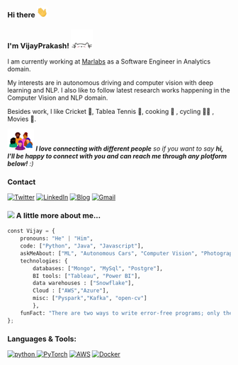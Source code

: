 ### Hi there <img src="https://github.com/VijayPrakashReddy-k/VijayPrakashReddy-k/blob/master/Images/wave.gif" width="25px">

<h3>I'm VijayPrakash! <img src="https://github.com/VijayPrakashReddy-k/VijayPrakashReddy-k/blob/master/Images/logo.gif" width="50"></h3>


I am currently working at [Marlabs](https://www.marlabs.com/) as a Software Engineer in Analytics domain.

My interests are in autonomous driving and computer vision with deep learning and NLP. I also like to follow latest research works happening in the Computer Vision and NLP domain.

Besides work, I like Cricket 🏏, Tablea Tennis 🏓, cooking 🥘 , cycling 🚴‍♀️ , Movies 🎥.


<img src="https://github.com/VijayPrakashReddy-k/VijayPrakashReddy-k/blob/master/Images/people.gif" width="60"> <em><b>I love connecting with different people</b> so if you want to say <b>hi, I'll be happy to connect with you and can reach me through any plotform below!</b> :)</em>

<h3>Contact</h3>
<p>
  <a href="https://twitter.com/K_VijayPrakash" target="_blank"><img alt="Twitter" src="https://img.shields.io/badge/twitter-%231DA1F2.svg?&style=for-the-badge&logo=twitter&logoColor=white" /></a> 
  <a href="https://www.linkedin.com/in/vijayprakash-reddy-kovuru-ab3740166/" target="_blank"><img alt="LinkedIn" src="https://img.shields.io/badge/linkedin-%230077B5.svg?&style=for-the-badge&logo=linkedin&logoColor=white" /></a>
  <a href="https://www.vijayprakashk.com/" target="_blank"> <img alt="Blog" src="https://img.shields.io/badge/Blogger-FF5722?style=for-the-badge&logo=blogger&logoColor=white"/></a>
  <a href="mailto:kovuru.vijayprakash@gmail.com"> <img alt="Gmail" src="https://img.shields.io/badge/Gmail-D14836?style=for-the-badge&logo=gmail&logoColor=white" />
     </a>
</p>

### <img src="https://media.giphy.com/media/VgCDAzcKvsR6OM0uWg/giphy.gif" width="50"> A little more about me...  

```python
const Vijay = {
    pronouns: "He" | "Him",
    code: ["Python", "Java", "Javascript"],
    askMeAbout: ["ML", "Autonomous Cars", "Computer Vision", "Photography"],
    technologies: {
        databases: ["Mongo", "MySql", "Postgre"],
        BI tools: ["Tableau", "Power BI"],
        data warehouses : ["Snowflake"],
        Cloud : ["AWS","Azure"],
        misc: ["Pyspark","Kafka", "open-cv"]
        },
    funFact: "There are two ways to write error-free programs; only the third one works"
};
```

<h3 align="left">Languages & Tools:</h3>

<p align="left">

<a href="https://www.python.org" target="_blank"> <img src="https://img.shields.io/badge/Python-14354C?style=for-the-badge&logo=python&logoColor=white" alt="python" /> </a>
<a href="https://pytorch.org/" target="_blank"> <img alt="PyTorch" src="https://img.shields.io/badge/PyTorch-%23EE4C2C.svg?style=for-the-badge&logo=PyTorch&logoColor=white" /></a>
<a href="https://aws.amazon.com/" target="_blank"> <img alt="AWS" src="https://img.shields.io/badge/AWS-%23FF9900.svg?style=for-the-badge&logo=amazon-aws&logoColor=white" /></a>
<a href="https://www.docker.com/" target="_blank"> <img alt="Docker" src="https://img.shields.io/badge/docker-%230db7ed.svg?style=for-the-badge&logo=docker&logoColor=white"/></a>
  
</p>
